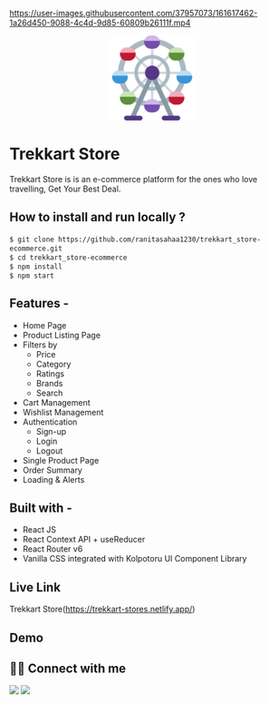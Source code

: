 

https://user-images.githubusercontent.com/37957073/161617462-1a26d450-9088-4c4d-9d85-60809b26111f.mp4

<div align="center">
<img alt="trekkart store lgo" src="./public/favicon.ico" width="150px" height="150px" />
</div>

# Trekkart Store

Trekkart Store is is an e-commerce platform for the ones who love travelling, Get Your Best Deal.

## **How to install and run locally ?**

```
$ git clone https://github.com/ranitasahaa1230/trekkart_store-ecommerce.git
$ cd trekkart_store-ecommerce
$ npm install
$ npm start
```

## **Features -**

- Home Page
- Product Listing Page
- Filters by
  - Price
  - Category
  - Ratings
  - Brands
  - Search
- Cart Management
- Wishlist Management
- Authentication
  - Sign-up
  - Login
  - Logout
- Single Product Page
- Order Summary
- Loading & Alerts

## **Built with -**

- React JS
- React Context API + useReducer
- React Router v6
- Vanilla CSS integrated with Kolpotoru UI Component Library

## Live Link

Trekkart Store(https://trekkart-stores.netlify.app/)

## Demo

## 👩‍💻 Connect with me

<a href="https://twitter.com/Ifullofsunshine"><img src="https://img.shields.io/badge/Twitter-1DA1F2?style=for-the-badge&logo=twitter&logoColor=white"/></a>
<a href="https://www.linkedin.com/in/saharanitaa1230dreamer/"><img src="https://img.shields.io/badge/LinkedIn-0077B5?style=for-the-badge&logo=linkedin&logoColor=white"/></a>
